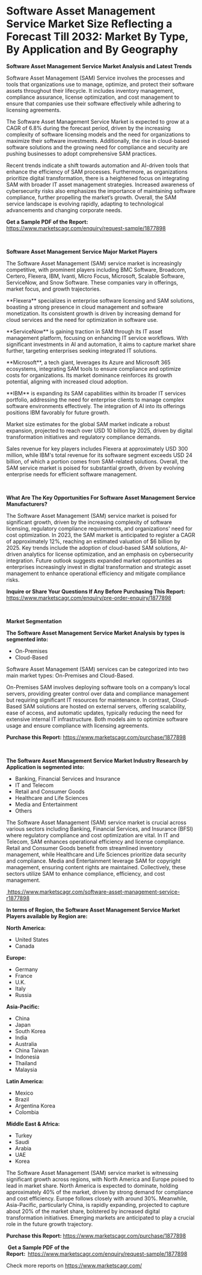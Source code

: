 <p><h1>Software Asset Management Service Market Size Reflecting a Forecast Till 2032: Market By Type, By Application and By Geography</h1></p><p><strong>Software Asset Management Service Market Analysis and Latest Trends</strong></p>
<p><p>Software Asset Management (SAM) Service involves the processes and tools that organizations use to manage, optimize, and protect their software assets throughout their lifecycle. It includes inventory management, compliance assurance, license optimization, and cost management to ensure that companies use their software effectively while adhering to licensing agreements. </p><p>The Software Asset Management Service Market is expected to grow at a CAGR of 6.8% during the forecast period, driven by the increasing complexity of software licensing models and the need for organizations to maximize their software investments. Additionally, the rise in cloud-based software solutions and the growing need for compliance and security are pushing businesses to adopt comprehensive SAM practices. </p><p>Recent trends indicate a shift towards automation and AI-driven tools that enhance the efficiency of SAM processes. Furthermore, as organizations prioritize digital transformation, there is a heightened focus on integrating SAM with broader IT asset management strategies. Increased awareness of cybersecurity risks also emphasizes the importance of maintaining software compliance, further propelling the market’s growth. Overall, the SAM service landscape is evolving rapidly, adapting to technological advancements and changing corporate needs.</p></p>
<p><strong>Get a Sample PDF of the Report:&nbsp;</strong> <a href="https://www.marketscagr.com/enquiry/request-sample/1877898?utm_campaign=3321&utm_medium=2&utm_source=Github&utm_content=ia&utm_term=11032025&utm_id=software-asset-management-service">https://www.marketscagr.com/enquiry/request-sample/1877898</a></p>
<p>&nbsp;</p>
<p><strong>Software Asset Management Service Major Market Players</strong></p>
<p><p>The Software Asset Management (SAM) service market is increasingly competitive, with prominent players including BMC Software, Broadcom, Certero, Flexera, IBM, Ivanti, Micro Focus, Microsoft, Scalable Software, ServiceNow, and Snow Software. These companies vary in offerings, market focus, and growth trajectories.</p><p>**Flexera** specializes in enterprise software licensing and SAM solutions, boasting a strong presence in cloud management and software monetization. Its consistent growth is driven by increasing demand for cloud services and the need for optimization in software use.</p><p>**ServiceNow** is gaining traction in SAM through its IT asset management platform, focusing on enhancing IT service workflows. With significant investments in AI and automation, it aims to capture market share further, targeting enterprises seeking integrated IT solutions.</p><p>**Microsoft**, a tech giant, leverages its Azure and Microsoft 365 ecosystems, integrating SAM tools to ensure compliance and optimize costs for organizations. Its market dominance reinforces its growth potential, aligning with increased cloud adoption.</p><p>**IBM** is expanding its SAM capabilities within its broader IT services portfolio, addressing the need for enterprise clients to manage complex software environments effectively. The integration of AI into its offerings positions IBM favorably for future growth.</p><p>Market size estimates for the global SAM market indicate a robust expansion, projected to reach over USD 10 billion by 2025, driven by digital transformation initiatives and regulatory compliance demands.</p><p>Sales revenue for key players includes Flexera at approximately USD 300 million, while IBM's total revenue for its software segment exceeds USD 24 billion, of which a portion comes from SAM-related solutions. Overall, the SAM service market is poised for substantial growth, driven by evolving enterprise needs for efficient software management.</p></p>
<p>&nbsp;</p>
<p><strong>What Are The Key Opportunities For Software Asset Management Service Manufacturers?</strong></p>
<p><p>The Software Asset Management (SAM) service market is poised for significant growth, driven by the increasing complexity of software licensing, regulatory compliance requirements, and organizations' need for cost optimization. In 2023, the SAM market is anticipated to register a CAGR of approximately 12%, reaching an estimated valuation of $6 billion by 2025. Key trends include the adoption of cloud-based SAM solutions, AI-driven analytics for license optimization, and an emphasis on cybersecurity integration. Future outlook suggests expanded market opportunities as enterprises increasingly invest in digital transformation and strategic asset management to enhance operational efficiency and mitigate compliance risks.</p></p>
<p><strong>Inquire or Share Your Questions If Any Before Purchasing This Report:</strong> <a href="https://www.marketscagr.com/enquiry/pre-order-enquiry/1877898?utm_campaign=3321&utm_medium=2&utm_source=Github&utm_content=ia&utm_term=11032025&utm_id=software-asset-management-service">https://www.marketscagr.com/enquiry/pre-order-enquiry/1877898</a></p>
<p>&nbsp;</p>
<p><strong>Market Segmentation</strong></p>
<p><strong>The Software Asset Management Service Market Analysis by types is segmented into:</strong></p>
<p><ul><li>On-Premises</li><li>Cloud-Based</li></ul></p>
<p><p>Software Asset Management (SAM) services can be categorized into two main market types: On-Premises and Cloud-Based. </p><p>On-Premises SAM involves deploying software tools on a company’s local servers, providing greater control over data and compliance management but requiring significant IT resources for maintenance. In contrast, Cloud-Based SAM solutions are hosted on external servers, offering scalability, ease of access, and automatic updates, typically reducing the need for extensive internal IT infrastructure. Both models aim to optimize software usage and ensure compliance with licensing agreements.</p></p>
<p><strong>Purchase this Report:&nbsp;</strong><a href="https://www.marketscagr.com/purchase/1877898?utm_campaign=3321&utm_medium=2&utm_source=Github&utm_content=ia&utm_term=11032025&utm_id=software-asset-management-service">https://www.marketscagr.com/purchase/1877898</a></p>
<p>&nbsp;</p>
<p><strong>The Software Asset Management Service Market Industry Research by Application is segmented into:</strong></p>
<p><ul><li>Banking, Financial Services and Insurance</li><li>IT and Telecom</li><li>Retail and Consumer Goods</li><li>Healthcare and Life Sciences</li><li>Media and Entertainment</li><li>Others</li></ul></p>
<p><p>The Software Asset Management (SAM) service market is crucial across various sectors including Banking, Financial Services, and Insurance (BFSI) where regulatory compliance and cost optimization are vital. In IT and Telecom, SAM enhances operational efficiency and license compliance. Retail and Consumer Goods benefit from streamlined inventory management, while Healthcare and Life Sciences prioritize data security and compliance. Media and Entertainment leverage SAM for copyright management, ensuring content rights are maintained. Collectively, these sectors utilize SAM to enhance compliance, efficiency, and cost management.</p></p>
<p><a href="https://www.marketscagr.com/software-asset-management-service-r1877898?utm_campaign=3321&utm_medium=2&utm_source=Github&utm_content=ia&utm_term=11032025&utm_id=software-asset-management-service">&nbsp;https://www.marketscagr.com/software-asset-management-service-r1877898</a></p>
<p><strong>In terms of Region, the Software Asset Management Service Market Players available by Region are:</strong></p>
<p>
    <p> <strong> North America: </strong>
        <ul>
            <li>United States</li>
            <li>Canada</li>
        </ul>
        </p> 
    <p> <strong> Europe: </strong>
        <ul>
            <li>Germany</li>
            <li>France</li>
            <li>U.K.</li>
            <li>Italy</li>
            <li>Russia</li>
        </ul>
        </p> 
    <p> <strong> Asia-Pacific: </strong>
        <ul>
            <li>China</li>
            <li>Japan</li>
            <li>South Korea</li>
            <li>India</li>
            <li>Australia</li>
            <li>China Taiwan</li>
            <li>Indonesia</li>
            <li>Thailand</li>
            <li>Malaysia</li>
        </ul>
        </p> 
    <p> <strong> Latin America: </strong>
        <ul>
            <li>Mexico</li>
            <li>Brazil</li>
            <li>Argentina Korea</li>
            <li>Colombia</li>
        </ul>
        </p> 
    <p> <strong> Middle East & Africa: </strong>
        <ul>
            <li>Turkey</li>
            <li>Saudi</li>
            <li>Arabia</li>
            <li>UAE</li>
            <li>Korea</li>
        </ul>
    </p>
    </p>
<p><p>The Software Asset Management (SAM) service market is witnessing significant growth across regions, with North America and Europe poised to lead in market share. North America is expected to dominate, holding approximately 40% of the market, driven by strong demand for compliance and cost efficiency. Europe follows closely with around 30%. Meanwhile, Asia-Pacific, particularly China, is rapidly expanding, projected to capture about 20% of the market share, bolstered by increased digital transformation initiatives. Emerging markets are anticipated to play a crucial role in the future growth trajectory.</p></p>
<p><strong>Purchase this Report: </strong><a href="https://www.marketscagr.com/purchase/1877898?utm_campaign=3321&utm_medium=2&utm_source=Github&utm_content=ia&utm_term=11032025&utm_id=software-asset-management-service">https://www.marketscagr.com/purchase/1877898</a></p>
<p>&nbsp;<strong>Get a Sample PDF of the Report:&nbsp;&nbsp;</strong><a href="https://www.marketscagr.com/enquiry/request-sample/1877898?utm_campaign=3321&utm_medium=2&utm_source=Github&utm_content=ia&utm_term=11032025&utm_id=software-asset-management-service">https://www.marketscagr.com/enquiry/request-sample/1877898</a></p>
<p><strong></strong></p>
<p>Check more reports on <a href="https://www.marketscagr.com/?utm_campaign=3321&utm_medium=2&utm_source=Github&utm_content=ia&utm_term=11032025&utm_id=software-asset-management-service">https://www.marketscagr.com/</a></p>